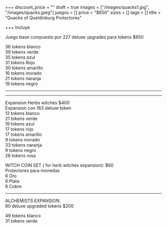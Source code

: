 +++
discount_price = ""
draft = true
images = ["/images/quacks1.jpg", "/images/quacks.jpeg"]
juegos = []
price = "$650"
sizes = []
tags = []
title = "Quacks of Queldinburg Protectores"

+++
Incluye

Juego base compuesto por 227 deluxe upgrades para tokens $650

36 tokens blanco  
39 tokens verde  
35 tokens azul  
31 tokens Rojo  
30 tokens amarillo  
16 tokens  morado  
21 tokens  naranja  
19 tokens negro

***

***

Expansion Herbs witches $400  
Expansion  con 163 deluxe token  
 12 tokens blanco  
21 tokens verde  
19 tokens azul  
17 tokens rojo  
17 tokens amarillo  
9 tokens morado  
33 tokens naranja  
9 tokens negro  
26 tokens rosa  
  
WITCH COIN SET ( for herb witches expansion): $60  
Protectores para monedas   
6 Oro  
6 Plata  
6 Cobre  
_______________________  
ALCHEMISTS EXPANSION:  
80 deluxe upgraded tokens $200  
  
49  tokens blanco  
31  tokens verde